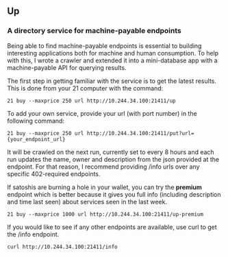 ## Up 
### A directory service for machine-payable endpoints

Being able to find machine-payable endpoints is essential to building interesting
applications both for machine and human consumption. To help with this, I wrote a crawler
and extended it into a mini-database app with a machine-payable API for querying results.

The first step in getting familiar with the service is to get the latest results. This is done from 
your 21 computer with the command:

    21 buy --maxprice 250 url http://10.244.34.100:21411/up

To add your own service, provide your url (with port number) in the following command:

    21 buy --maxprice 250 url http://10.244.34.100:21411/put?url={your_endpoint_url}

It will be crawled on the next run, currently set to every 8 hours and each run updates the name, owner and description from the json provided at the endpoint. For that reason,
I recommend providing /info urls over any specific 402-required endpoints.

If satoshis are burning a hole in your wallet, you can try the **premium** endpoint which is better because it gives you full info (including description and time last seen) about services seen in the last week.

    21 buy --maxprice 1000 url http://10.244.34.100:21411/up-premium

If you would like to see if any other endpoints are available, use curl to get the /info endpoint.

    curl http://10.244.34.100:21411/info

